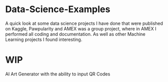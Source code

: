 # Data-Science-Examples
A quick look at some data science projects I have done that were published on Kaggle, Pawpularity and AMEX was a group project, where in AMEX I performed all coding and documentation. As well as other Machine Learning projects I found interesting.

# WIP
AI Art Generator with the ability to input QR Codes
